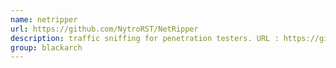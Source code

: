 ```yaml
---
name: netripper
url: https://github.com/NytroRST/NetRipper
description: traffic sniffing for penetration testers. URL : https://github.com/NytroRST/NetRipper Groups : blackarch blackarch-windows
group: blackarch
---
```

